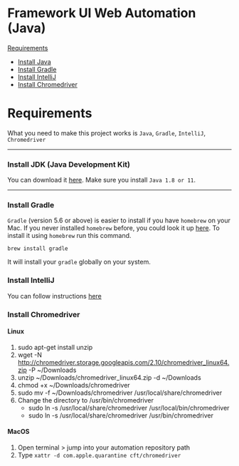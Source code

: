 # Framework UI Web Automation (Java)

[Requirements](#Requirements)
- [Install Java](#java)
- [Install Gradle](#gradle)
- [Install IntelliJ](#intelliJ)
- [Install Chromedriver](#chromedriver)


<a name="Requirements"></a>
# Requirements

What you need to make this project works is `Java`, `Gradle`, `IntelliJ`, `Chromedriver`

---
<a name="java"></a>
### Install JDK (Java Development Kit)
You can download it [here](https://www.oracle.com/java/technologies/javase/javase-jdk8-downloads.html). Make sure you install `Java 1.8 or 11`.

---

<a name="gradle"></a>
### Install Gradle

`Gradle` (version 5.6 or above) is easier to install if you have `homebrew` on your Mac. If you never installed `homebrew` before, you could look it up [here](https://brew.sh/). To install it using `homebrew` run this command.

```
brew install gradle
```

It will install your `gradle` globally on your system.

<a name="intelliJ"></a>
### Install IntelliJ

You can follow instructions [here](https://www.jetbrains.com/help/idea/installation-guide.html)

<a name="chromedriver"></a>
### Install Chromedriver

#### Linux
1. sudo apt-get install unzip
2. wget -N http://chromedriver.storage.googleapis.com/2.10/chromedriver_linux64.zip -P ~/Downloads
3. unzip ~/Downloads/chromedriver_linux64.zip -d ~/Downloads
4. chmod +x ~/Downloads/chromedriver
5. sudo mv -f ~/Downloads/chromedriver /usr/local/share/chromedriver
6. Change the directory to /usr/bin/chromedriver
    - sudo ln -s /usr/local/share/chromedriver /usr/local/bin/chromedriver
    - sudo ln -s /usr/local/share/chromedriver /usr/bin/chromedriver

#### MacOS
1. Open terminal > jump into your automation repository path
2. Type `xattr -d com.apple.quarantine cft/chromedriver`

